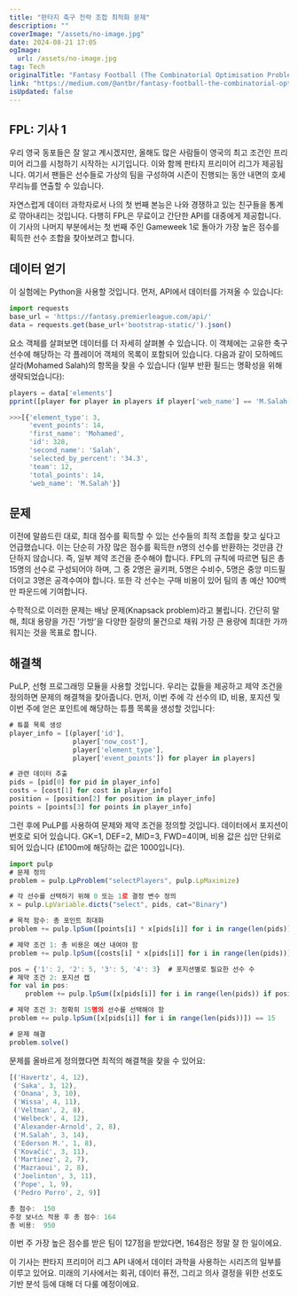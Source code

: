 ```yaml
---
title: "판타지 축구 전략 조합 최적화 문제"
description: ""
coverImage: "/assets/no-image.jpg"
date: 2024-08-21 17:05
ogImage: 
  url: /assets/no-image.jpg
tag: Tech
originalTitle: "Fantasy Football (The Combinatorial Optimisation Problem)"
link: "https://medium.com/@antbr/fantasy-football-the-combinatorial-optimisation-problem-efaff9b4b50b"
isUpdated: false
---
```



## FPL: 기사 1

우리 영국 동포들은 잘 알고 계시겠지만, 올해도 많은 사람들이 영국의 최고 조건인 프리미어 리그를 시청하기 시작하는 시기입니다.
이와 함께 판타지 프리미어 리그가 제공됩니다. 여기서 팬들은 선수들로 가상의 팀을 구성하여 시즌이 진행되는 동안 내면의 호세 무리뉴를 연출할 수 있습니다.

자연스럽게 데이터 과학자로서 나의 첫 번째 본능은 나와 경쟁하고 있는 친구들을 통계로 깎아내리는 것입니다. 다행히 FPL은 무료이고 간단한 API를 대중에게 제공합니다. 이 기사의 나머지 부분에서는 첫 번째 주인 Gameweek 1로 돌아가 가장 높은 점수를 획득한 선수 조합을 찾아보려고 합니다.

## 데이터 얻기

<div class="content-ad"></div>

이 실험에는 Python을 사용할 것입니다. 먼저, API에서 데이터를 가져올 수 있습니다:

```js
import requests
base_url = 'https://fantasy.premierleague.com/api/'
data = requests.get(base_url+'bootstrap-static/').json()
```

요소 객체를 살펴보면 데이터를 더 자세히 살펴볼 수 있습니다. 이 객체에는 고유한 축구 선수에 해당하는 각 플레이어 객체의 목록이 포함되어 있습니다. 다음과 같이 모하메드 살라(Mohamed Salah)의 항목을 찾을 수 있습니다 (일부 반환 필드는 명확성을 위해 생략되었습니다):

```js
players = data['elements']
pprint([player for player in players if player['web_name'] == 'M.Salah'])

>>>[{'element_type': 3,
     'event_points': 14,
     'first_name': 'Mohamed',
     'id': 328,
     'second_name': 'Salah',
     'selected_by_percent': '34.3',
     'team': 12,
     'total_points': 14,
     'web_name': 'M.Salah'}]
```

<div class="content-ad"></div>

## 문제

이전에 말씀드린 대로, 최대 점수를 획득할 수 있는 선수들의 최적 조합을 찾고 싶다고 언급했습니다. 이는 단순히 가장 많은 점수를 획득한 n명의 선수를 반환하는 것만큼 간단하지 않습니다. 즉, 일부 제약 조건을 준수해야 합니다. FPL의 규칙에 따르면 팀은 총 15명의 선수로 구성되어야 하며, 그 중 2명은 골키퍼, 5명은 수비수, 5명은 중앙 미드필더이고 3명은 공격수여야 합니다. 또한 각 선수는 구매 비용이 있어 팀의 총 예산 100백만 파운드에 기여합니다.

수학적으로 이러한 문제는 배낭 문제(Knapsack problem)라고 불립니다. 간단히 말해, 최대 용량을 가진 '가방'을 다양한 질량의 물건으로 채워 가장 큰 용량에 최대한 가까워지는 것을 목표로 합니다.

## 해결책

<div class="content-ad"></div>

PuLP, 선형 프로그래밍 모듈을 사용할 것입니다. 우리는 값들을 제공하고 제약 조건을 정의하면 문제의 해결책을 찾아줍니다. 먼저, 이번 주에 각 선수의 ID, 비용, 포지션 및 이번 주에 얻은 포인트에 해당하는 튜플 목록을 생성할 것입니다:

```js
# 튜플 목록 생성
player_info = [(player['id'],
                player['now_cost'],
                player['element_type'],
                player['event_points']) for player in players]

# 관련 데이터 추출
pids = [pid[0] for pid in player_info]
costs = [cost[1] for cost in player_info]
position = [position[2] for position in player_info]
points = [points[3] for points in player_info]
```

그런 후에 PuLP를 사용하여 문제와 제약 조건을 정의할 것입니다. 데이터에서 포지션이 번호로 되어 있습니다. GK=1, DEF=2, MID=3, FWD=4이며, 비용 값은 십만 단위로 되어 있습니다 (£100m에 해당하는 값은 1000입니다).

```js
import pulp
# 문제 정의
problem = pulp.LpProblem("selectPlayers", pulp.LpMaximize)

# 각 선수를 선택하기 위해 0 또는 1로 결정 변수 정의
x = pulp.LpVariable.dicts("select", pids, cat="Binary")

# 목적 함수: 총 포인트 최대화
problem += pulp.lpSum([points[i] * x[pids[i]] for i in range(len(pids))])

# 제약 조건 1: 총 비용은 예산 내여야 함
problem += pulp.lpSum([costs[i] * x[pids[i]] for i in range(len(pids))]) <= 1000

pos = {'1': 2, '2': 5, '3': 5, '4': 3}  # 포지션별로 필요한 선수 수
# 제약 조건 2: 포지션 캡
for val in pos:
    problem += pulp.lpSum([x[pids[i]] for i in range(len(pids)) if position[i] == int(val)]) >= pos[val]

# 제약 조건 3: 정확히 15명의 선수를 선택해야 함
problem += pulp.lpSum([x[pids[i]] for i in range(len(pids))]) == 15

# 문제 해결
problem.solve()
```

<div class="content-ad"></div>

문제를 올바르게 정의했다면 최적의 해결책을 찾을 수 있어요:

```js
[('Havertz', 4, 12),
 ('Saka', 3, 12),
 ('Onana', 3, 10),
 ('Wissa', 4, 11),
 ('Veltman', 2, 8),
 ('Welbeck', 4, 12),
 ('Alexander-Arnold', 2, 8),
 ('M.Salah', 3, 14),
 ('Ederson M.', 1, 8),
 ('Kovačić', 3, 11),
 ('Martinez', 2, 7),
 ('Mazraoui', 2, 8),
 ('Joelinton', 3, 11),
 ('Pope', 1, 9),
 ('Pedro Porro', 2, 9)]

총 점수:  150
주장 보너스 적용 후 총 점수: 164
총 비용:  950
```

이번 주 가장 높은 점수를 받은 팀이 127점을 받았다면, 164점은 정말 잘 한 일이에요.

이 기사는 판타지 프리미어 리그 API 내에서 데이터 과학을 사용하는 시리즈의 일부를 이루고 있어요. 미래의 기사에서는 회귀, 데이터 퓨전, 그리고 의사 결정을 위한 선호도 기반 분석 등에 대해 더 다룰 예정이에요.